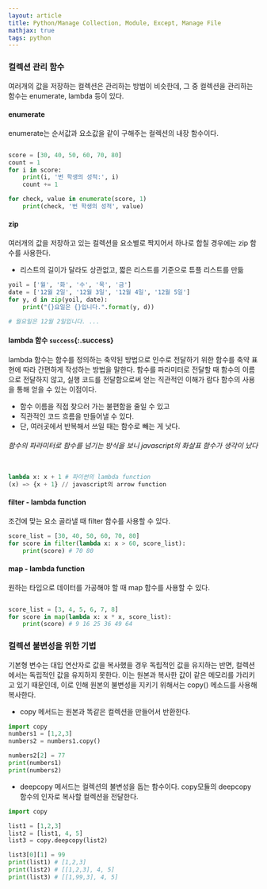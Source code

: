 ```yaml
---
layout: article
title: Python/Manage Collection, Module, Except, Manage File
mathjax: true
tags: python
---
```


### 컬렉션 관리 함수

여러개의 값을 저장하는 컬렉션은 관리하는 방법이 비슷한데, 그 중 컬렉션을 관리하는 함수는 enumerate, lambda 등이 있다.


#### enumerate
enumerate는 순서값과 요소값을 같이 구해주는 컬렉션의 내장 함수이다. 

```python

score = [30, 40, 50, 60, 70, 80]
count = 1
for i in score:
    print(i, '번 학생의 성적:', i)
    count += 1

for check, value in enumerate(score, 1)
    print(check, '번 학생의 성적', value)

```

#### zip
여러개의 값을 저장하고 있는 컬렉션을 요소별로 짝지어서 하나로 합칠 경우에는 zip 함수를 사용한다.   
- 리스트의 길이가 달라도 상관없고, 짧은 리스트를 기준으로 튜플 리스트를 만듦

```python
yoil = ['월', '화', '수', '목', '금']
date = ['12월 2일', '12월 3일', '12월 4일', '12월 5일']
for y, d in zip(yoil, date):
    print("{}요일은 {}입니다.".format(y, d))

# 월요일은 12월 2일입니다. ...
```

#### lambda 함수 `success`{:.success}
lambda 함수는 함수를 정의하는 축약된 방법으로 인수로 전달하기 위한 함수를 축약 표현에 따라 간편하게 작성하는 방법을 말한다. 
함수를 파라미터로 전달할 때 함수의 이름으로 전달하지 않고, 실행 코드를 전달함으로써 얻는 직관적인 이해가 람다 함수의 사용을 통해 얻을 수 있는 이점이다. 
- 함수 이름을 직접 찾으러 가는 불편함을 줄일 수 있고
- 직관적인 코드 흐름을 만들어낼 수 있다.
- 단, 여러곳에서 반복해서 쓰일 때는 함수로 빼는 게 낫다.


###### 함수의 파라미터로 함수를 넘기는 방식을 보니 javascript의 화살표 함수가 생각이 났다

```python

lambda x: x + 1 # 파이썬의 lambda function 
(x) => {x + 1} // javascript의 arrow function

```

#### filter - lambda function
조건에 맞는 요소 골라낼 때 filter 함수를 사용할 수 있다. 

```python
score_list = [30, 40, 50, 60, 70, 80]
for score in filter(lambda x: x > 60, score_list):
    print(score) # 70 80
```

#### map - lambda function  
원하는 타입으로 데이터를 가공해야 할 때 map 함수를 사용할 수 있다. 

```python

score_list = [3, 4, 5, 6, 7, 8]
for score in map(lambda x: x * x, score_list):
    print(score) # 9 16 25 36 49 64

```

### 컬렉션 불변성을 위한 기법
기본형 변수는 대입 연산자로 값을 복사했을 경우 독립적인 값을 유지하는 반면, 컬렉션에서는 독립적인 값을 유지하지 못한다. 이는 원본과 복사한 값이 같은 메모리를 가리키고 있기 때문인데, 이로 인해 원본의 불변성을 지키기 위해서는 copy() 메소드를 사용해 복사한다.

- copy 메서드는 원본과 똑같은 컬렉션을 만들어서 반환한다.

```python
import copy
numbers1 = [1,2,3]
numbers2 = numbers1.copy()

numbers2[2] = 77
print(numbers1)
print(numbers2)

```

- deepcopy 메서드는 컬렉션의 불변성을 돕는 함수이다. copy모듈의 deepcopy 함수의 인자로 복사할 컬렉션을 전달한다.

```python
import copy

list1 = [1,2,3]
list2 = [list1, 4, 5]
list3 = copy.deepcopy(list2)

list3[0][1] = 99
print(list1) # [1,2,3]
print(list2) # [[1,2,3], 4, 5]
print(list3) # [[1,99,3], 4, 5]
```


